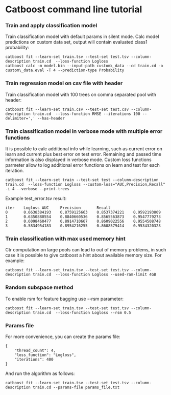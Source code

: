 # Catboost command line tutorial
### Train and apply classification model

Train classification model with default params in silent mode.
Calc model predictions on custom data set, output will contain evaluated class1 probability:

```
catboost fit --learn-set train.tsv --test-set test.tsv --column-description train.cd  --loss-function Logloss
catboost calc -m model.bin --input-path custom\_data --cd train.cd -o custom\_data.eval -T 4 --prediction-type Probability
```

### Train regression model on csv file with header

Train classification model with 100 trees on comma separated pool with header:
```
catboost fit --learn-set train.csv --test-set test.csv --column-description train.cd  --loss-function RMSE --iterations 100 --delimiter=',' --has-header
```

### Train classification model in verbose mode with multiple error functions

It is possible to calc additional info while learning, such as current error on learn and current plus best error on test error. Remaining and passed time information is also displayed in verbose mode.
Custom loss functions parmeter allow to log additional error functions on learn and test for each iteration.
```
catboost fit --learn-set train --test-set test --column-description train.cd  --loss-function Logloss --custom-loss="AUC,Precision,Recall" -i 4 --verbose --print-trees
```
Example test\_error.tsv result:
```
iter    Logloss AUC     Precision       Recall
0       0.6638384193    0.8759125663    0.8537374221    0.9592193809
1       0.6350880554    0.8840660536    0.8565563873    0.9547779273
2       0.6098460477    0.8914710667    0.8609022556    0.9554508748
3       0.5834954183    0.8954216255    0.8608579414    0.9534320323
```

### Train classification with max used memory hint

Ctr computation on large pools can lead to out of memory problems, in such case it is possible to give catboost a hint about available memory size.
For example:
```
catboost fit --learn-set train.tsv --test-set test.tsv --column-description train.cd  --loss-function Logloss --used-ram-limit 4GB
```

### Random subspace method

To enable rsm for feature bagging use --rsm parameter:
```
catboost fit --learn-set train.tsv --test-set test.tsv --column-description train.cd  --loss-function Logloss --rsm 0.5
```

### Params file

For more convenience, you can create the params file:
```
{
    "thread_count": 4,
    "loss_function": "Logloss",
    "iterations": 400
}
```
And run the algorithm as follows:
```
catboost fit --learn-set train.tsv --test-set test.tsv --column-description train.cd --params-file params_file.txt
```
